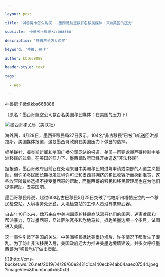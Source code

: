 ---
layout: post
title: '神兽房卡怎么购买 - 墨西哥航空数百名移民媒体：来自美国的压力'
subtitle: '神兽房卡微信kbs668888'
description: '神兽房卡怎么购买'
keyword: '神兽, 房卡'
author: kbs668888
header-style: text
tags:
  - Web
---
神兽房卡微信kbs668888

（原名：墨西哥航空公司数百名美国移民媒体：在美国的压力下）

![](http://dingyue.ws.126.net/93Kw5CRkPCK0z2CkKwZ=4LnFC5Hvdspmhz=IOPk=xOdP51556441997098compressflag.png)墨西哥移民局（美联社）

海外网，4月28日，墨西哥移民局27日表示，104名“非法移民”已被飞机送回洪都拉斯。美国媒体报道，这是墨西哥政府在美国压力下做出的选择。

据美联社、福克斯新闻和美国广播公司网站的报道，美国一再要求墨西哥控制中美洲移民的过境。在美国的压力下，墨西哥政府已经开始遣返“非法移民”。

据报道，墨西哥政府目前正在处理来自中美洲移民的过境申请或南部的人道主义援助，但许多移民因长期批准过境许可证和墨西哥拥挤的移民收容所而感到沮丧，这些收容所最终选择不接受墨西哥的帮助，而墨西哥的移民和移民管理局也在为他们提供帮助。去美国吧。

墨西哥移民局说，超过600名古巴移民5月25日突破了恰帕斯州塔帕丘拉的一个移民检查站。入境事务处还说，入境检查站的工作人员没有携带武器。

自去年10月以来，数万来自中美洲国家的移民商队离开他们的国家，逃离贫困和帮派暴力，穿过墨西哥，穿过萨尔瓦多和危地马拉，抵达美墨边境一个多月，试图进入美国。

这一事件引起了美国的关注。中美洲移民抵达美墨边境后，许多情况下都发生了混乱。为了防止非法移民入境，美国政府还大力推进美墨边境墙建设，并多次呼吁墨西哥为“移民危机”做出贡献。

![](http://cms-
bucket.ws.126.net/2019/04/28/60e2431c1ca140ecb94ab04aaec07544.jpeg?imageView&thumbnail=550x0)  

